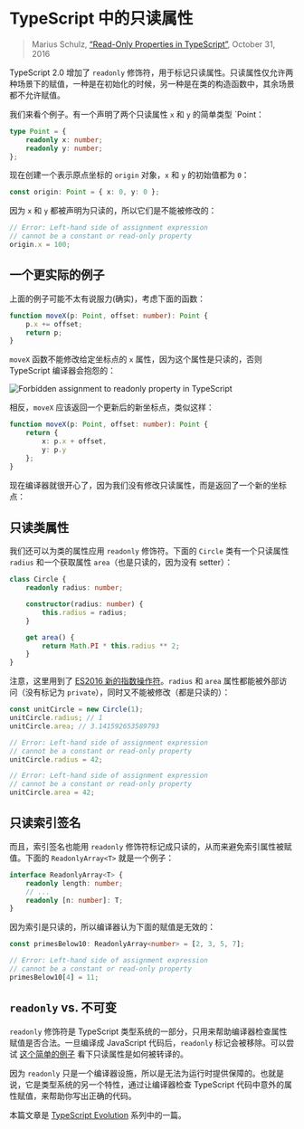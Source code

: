 TypeScript 中的只读属性
==================================

> Marius Schulz, [“Read-Only Properties in TypeScript”](https://mariusschulz.com/blog/read-only-properties-in-typescript), October 31, 2016

TypeScript 2.0 增加了 `readonly` 修饰符，用于标记只读属性。只读属性仅允许两种场景下的赋值，一种是在初始化的时候，另一种是在类的构造函数中，其余场景都不允许赋值。

我们来看个例子。有一个声明了两个只读属性 `x` 和 `y` 的简单类型 `Point：

```ts
type Point = {
    readonly x: number;
    readonly y: number;
};
```

现在创建一个表示原点坐标的 `origin` 对象，`x` 和 `y` 的初始值都为 `0`：

```ts
const origin: Point = { x: 0, y: 0 };
```

因为 `x` 和 `y` 都被声明为只读的，所以它们是不能被修改的：

```ts
// Error: Left-hand side of assignment expression
// cannot be a constant or read-only property
origin.x = 100;
```

一个更实际的例子
------------------------------------------------------

上面的例子可能不太有说服力(确实)，考虑下面的函数：

```ts
function moveX(p: Point, offset: number): Point {
    p.x += offset;
    return p;
}
```

`moveX` 函数不能修改给定坐标点的 `x` 属性，因为这个属性是只读的，否则 TypeScript 编译器会抱怨的：

![Forbidden assignment to readonly property in TypeScript](https://mariusschulz.com/images/content/typescript_readonly_properties-2x.a5pst655tj.imm.png)

相反，`moveX` 应该返回一个更新后的新坐标点，类似这样：

```ts
function moveX(p: Point, offset: number): Point {
    return {
        x: p.x + offset,
        y: p.y
    };
}
```

现在编译器就很开心了，因为我们没有修改只读属性，而是返回了一个新的坐标点：

只读类属性
----------------------------------------------------------

我们还可以为类的属性应用 `readonly` 修饰符。下面的 `Circle` 类有一个只读属性 `radius` 和一个获取属性 `area`（也是只读的，因为没有 setter）：


```ts
class Circle {
    readonly radius: number;

    constructor(radius: number) {
        this.radius = radius;
    }

    get area() {
        return Math.PI * this.radius ** 2;
    }
}
```

注意，这里用到了 [ES2016 新的指数操作符](https://mariusschulz.com/blog/the-exponentiation-operator-in-javascript)。`radius` 和 `area` 属性都能被外部访问（没有标记为 `private`），同时又不能被修改（都是只读的）：

```ts
const unitCircle = new Circle(1);
unitCircle.radius; // 1
unitCircle.area; // 3.141592653589793

// Error: Left-hand side of assignment expression
// cannot be a constant or read-only property
unitCircle.radius = 42;

// Error: Left-hand side of assignment expression
// cannot be a constant or read-only property
unitCircle.area = 42;
```

只读索引签名
----------------------------------------------------------

而且，索引签名也能用 `readonly` 修饰符标记成只读的，从而来避免索引属性被赋值。下面的 `ReadonlyArray<T>` 就是一个例子：

```ts
interface ReadonlyArray<T> {
    readonly length: number;
    // ...
    readonly [n: number]: T;
}
```

因为索引是只读的，所以编译器认为下面的赋值是无效的：

```ts
const primesBelow10: ReadonlyArray<number> = [2, 3, 5, 7];

// Error: Left-hand side of assignment expression
// cannot be a constant or read-only property
primesBelow10[4] = 11;
```

`readonly` vs. 不可变
---------------------------------------------------------

`readonly` 修饰符是 TypeScript 类型系统的一部分，只用来帮助编译器检查属性赋值是否合法。一旦编译成 JavaScript 代码后，`readonly` 标记会被移除。可以尝试 [这个简单的例子](https://www.typescriptlang.org/play?#code/C4TwDgpgBACg9gSwHbCgXigbwLACgoFQBOEAhgCZxIA2IUAHgFxRICuAtgEYREDcehYmUo06IZmy49+uAL4y8AYyoBnVHCIIA5smbxkqDJgbMADABoo4qKajy8QA) 看下只读属性是如何被转译的。

因为 `readonly` 只是一个编译器设施，所以是无法为运行时提供保障的。也就是说，它是类型系统的另一个特性，通过让编译器检查 TypeScript 代码中意外的属性赋值，来帮助你写出正确的代码。

本篇文章是 [TypeScript Evolution](https://mariusschulz.com/blog/series/typescript-evolution) 系列中的一篇。
